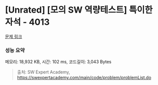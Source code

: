# [Unrated] [모의 SW 역량테스트] 특이한 자석 - 4013 

[문제 링크](https://swexpertacademy.com/main/code/problem/problemDetail.do?contestProbId=AWIeV9sKkcoDFAVH) 

### 성능 요약

메모리: 18,932 KB, 시간: 102 ms, 코드길이: 3,043 Bytes



> 출처: SW Expert Academy, https://swexpertacademy.com/main/code/problem/problemList.do